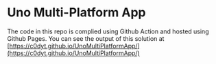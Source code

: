 # Uno Multi-Platform App

The code in this repo is complied using Github Action and hosted using Github Pages. You can see the output of this solution at [https://c0dyt.github.io/UnoMultiPlatformApp/](https://c0dyt.github.io/UnoMultiPlatformApp/)
